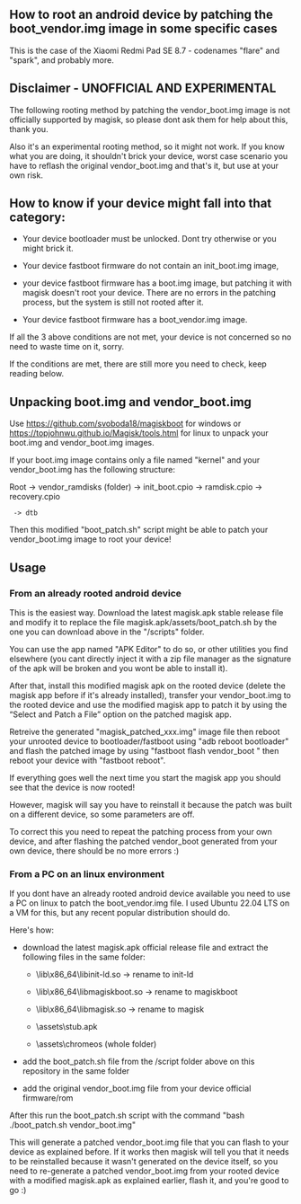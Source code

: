 ## How to root an android device by patching the boot_vendor.img image in some specific cases

This is the case of the Xiaomi Redmi Pad SE 8.7 - codenames "flare" and "spark", and probably more.


## Disclaimer - UNOFFICIAL AND EXPERIMENTAL

The following rooting method by patching the vendor_boot.img image is not officially supported by magisk, so please dont ask them for help about this, thank you. 

Also it's an experimental rooting method, so it might not work. If you know what you are doing, it shouldn't brick your device, worst case scenario you have to reflash the original vendor_boot.img and that's it, but use at your own risk.


## How to know if your device might fall into that category:

 - Your device bootloader must be unlocked. Dont try otherwise or you might brick it.

 - Your device fastboot firmware do not contain an init_boot.img image,

 - your device fastboot firmware has a boot.img image, but patching it with magisk doesn't root your device. There are no errors in the patching process, but the system is still not rooted after it.

 - Your device fastboot firmware has a boot_vendor.img image.

If all the 3 above conditions are not met, your device is not concerned so no need to waste time on it, sorry.

If the conditions are met, there are still more you need to check, keep reading below.


## Unpacking boot.img and vendor_boot.img

Use https://github.com/svoboda18/magiskboot for windows or https://topjohnwu.github.io/Magisk/tools.html for linux to unpack your boot.img and vendor_boot.img images.

If your boot.img image contains only a file named "kernel" and your vendor_boot.img has the following structure:

Root -> vendor_ramdisks (folder)
           -> init_boot.cpio
           -> ramdisk.cpio
           -> recovery.cpio

     -> dtb

Then this modified "boot_patch.sh" script might be able to patch your vendor_boot.img image to root your device!


## Usage

### From an already rooted android device

This is the easiest way. Download the latest magisk.apk stable release file and modify it to replace the file magisk.apk/assets/boot_patch.sh by the one you can download above in the "/scripts" folder.

You can use the app named "APK Editor" to do so, or other utilities you find elsewhere (you cant directly inject it with a zip file manager as the signature of the apk will be broken and you wont be able to install it).

After that, install this modified magisk apk on the rooted device (delete the magisk app before if it's already installed), transfer your vendor_boot.img to the rooted device and use the modified magisk app to patch it by using the “Select and Patch a File” option on the patched magisk app.

Retreive the generated "magisk_patched_xxx.img" image file then reboot your unrooted device to bootloader/fastboot using "adb reboot bootloader" and flash the patched image by using "fastboot flash vendor_boot <name of your magisk patched file.img>" then reboot your device with "fastboot reboot".

If everything goes well the next time you start the magisk app you should see that the device is now rooted!

However, magisk will say you have to reinstall it because the patch was built on a different device, so some parameters are off.

To correct this you need to repeat the patching process from your own device, and after flashing the patched vendor_boot generated from your own device, there should be no more errors :)


### From a PC on an linux environment

If you dont have an already rooted android device available you need to use a PC on linux to patch the boot_vendor.img file. I used Ubuntu 22.04 LTS on a VM for this, but any recent popular distribution should do.

Here's how:

 - download the latest magisk.apk official release file and extract the following files in the same folder:

   - \lib\x86_64\libinit-ld.so -> rename to init-ld

   - \lib\x86_64\libmagiskboot.so -> rename to magiskboot

   - \lib\x86_64\libmagisk.so -> rename to magisk

   - \assets\stub.apk

   - \assets\chromeos (whole folder)

 - add the boot_patch.sh file from the /script folder above on this repository in the same folder

 - add the original vendor_boot.img file from your device official firmware/rom

After this run the boot_patch.sh script with the command "bash ./boot_patch.sh vendor_boot.img"

This will generate a patched vendor_boot.img file that you can flash to your device as explained before. If it works then magisk will tell you that it needs to be reinstalled because it wasn't generated on the device itself, so you need to re-generate a patched vendor_boot.img from your rooted device with a modified magisk.apk as explained earlier, flash it, and you're good to go :)

